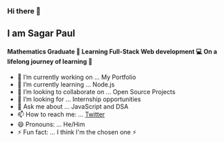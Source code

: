 ### Hi there 👋
## I am Sagar Paul
<a href="https://giphy.com/stickers/code-coding-coder-iIGT8Y1rOYhBpdHh1C"></a>
#### Mathematics Graduate 🤘 Learning Full-Stack Web development 💻 On a lifelong journey of learning 💪 

- 🔭 I’m currently working on ... My Portfolio
- 🌱 I’m currently learning ... Node.js
- 👯 I’m looking to collaborate on ... Open Source Projects
- 🤔 I’m looking for ... Internship opportunities
- 💬 Ask me about ... JavaScript and DSA
- 📫 How to reach me: ... [Twitter](https://twitter.com/iamSagarPaul)
- 😄 Pronouns: ... He/Him
- ⚡ Fun fact: ... I think I'm the chosen one ⚡
